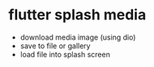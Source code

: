 # flutter splash media

- download media image (using dio)
- save to file or gallery
- load file into splash screen


